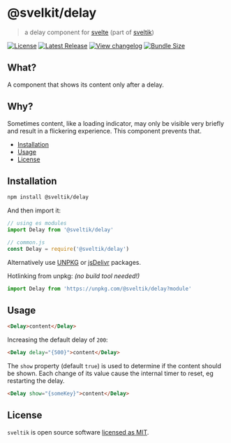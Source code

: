 # @svelkit/delay

> a delay component for [svelte] (part of [sveltik])

[![License](https://badgen.net/npm/license/@sveltik/delay)](https://github.com/kenoxa/@sveltik/delay/blob/main/LICENSE)
[![Latest Release](https://badgen.net/npm/v/@sveltik/delay)](https://www.npmjs.com/package/@sveltik/delay)
[![View changelog](https://badgen.net/badge/%E2%80%8B/Explore%20Changelog/green?icon=awesome)](https://changelogs.xyz/@sveltik/delay)
[![Bundle Size](https://badgen.net/bundlephobia/minzip/@sveltik/delay)](https://bundlephobia.com/result?p=@sveltik/delay)

## What?

A component that shows its content only after a delay.

## Why?

Sometimes content, like a loading indicator, may only be visible very briefly and result in a flickering experience. This component prevents that.

<!-- prettier-ignore-start -->
<!-- START doctoc generated TOC please keep comment here to allow auto update -->
<!-- DON'T EDIT THIS SECTION, INSTEAD RE-RUN doctoc TO UPDATE -->


- [Installation](#installation)
- [Usage](#usage)
- [License](#license)

<!-- END doctoc generated TOC please keep comment here to allow auto update -->
<!-- prettier-ignore-end -->

## Installation

```sh
npm install @sveltik/delay
```

And then import it:

```js
// using es modules
import Delay from '@sveltik/delay'

// common.js
const Delay = require('@sveltik/delay')
```

Alternatively use [UNPKG](https://unpkg.com/@sveltik/delay/) or [jsDelivr](https://cdn.jsdelivr.net/npm/@sveltik/delay/) packages.

Hotlinking from unpkg: _(no build tool needed!)_

```js
import Delay from 'https://unpkg.com/@sveltik/delay?module'
```

## Usage

```html
<Delay>content</Delay>
```

Increasing the default delay of `200`:

```html
<Delay delay="{500}">content</Delay>
```

The `show` property (default `true`) is used to determine if the content should be shown. Each change of its value cause the internal timer to reset, eg restarting the delay.

```html
<Delay show="{someKey}">content</Delay>
```

## License

`sveltik` is open source software [licensed as MIT](https://github.com/kenoxa/sveltik/blob/main/LICENSE).

[sveltik]: https://sveltik.js.org/
[svelte]: https://svelte.dev/
